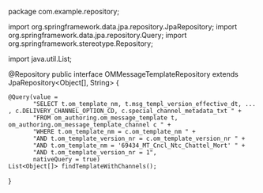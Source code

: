package com.example.repository;

import org.springframework.data.jpa.repository.JpaRepository;
import org.springframework.data.jpa.repository.Query;
import org.springframework.stereotype.Repository;

import java.util.List;

@Repository
public interface OMMessageTemplateRepository extends JpaRepository<Object[], String> {

    @Query(value = 
           "SELECT t.om_template_nm, t.msg_templ_version_effective_dt, ... , c.DELIVERY_CHANNEL_OPTION_CD, c.special_channel_metadata_txt " +
           "FROM om_authoring.om_message_template t, om_authoring.om_message_template_channel c " +
           "WHERE t.om_template_nm = c.om_template_nm " +
           "AND t.om_template_version_nr = c.om_template_version_nr " +
           "AND t.om_template_nm = '69434_MT_Cncl_Ntc_Chattel_Mort' " +
           "AND t.om_template_version_nr = 1",
           nativeQuery = true)
    List<Object[]> findTemplateWithChannels();
}
